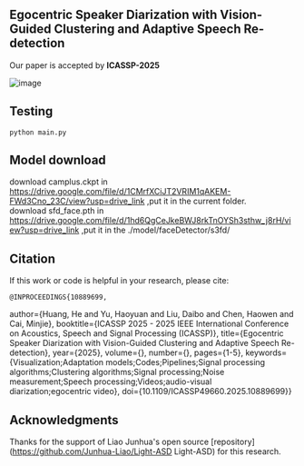Egocentric Speaker Diarization with Vision-Guided Clustering and Adaptive Speech Re-detection
---

Our paper is accepted by **ICASSP-2025**

![image](https://github.com/yu-haoyuan/EgoDiarization/tree/main/dataset/fig1.png)

Testing
---
```
python main.py
```

Model download
---  
download camplus.ckpt in https://drive.google.com/file/d/1CMrfXCiJT2VRIM1qAKEM-FWd3Cno_23C/view?usp=drive_link ,put it in the current folder.  
download sfd_face.pth in https://drive.google.com/file/d/1hd6QgCeJkeBWJ8rkTnOYSh3sthw_j8rH/view?usp=drive_link ,put it in the ./model/faceDetector/s3fd/ 


Citation
---
If this work or code is helpful in your research, please cite:

    @INPROCEEDINGS{10889699,
  author={Huang, He and Yu, Haoyuan and Liu, Daibo and Chen, Haowen and Cai, Minjie},
  booktitle={ICASSP 2025 - 2025 IEEE International Conference on Acoustics, Speech and Signal Processing (ICASSP)}, 
  title={Egocentric Speaker Diarization with Vision-Guided Clustering and Adaptive Speech Re-detection}, 
  year={2025},
  volume={},
  number={},
  pages={1-5},
  keywords={Visualization;Adaptation models;Codes;Pipelines;Signal processing algorithms;Clustering algorithms;Signal processing;Noise measurement;Speech processing;Videos;audio-visual diarization;egocentric video},
  doi={10.1109/ICASSP49660.2025.10889699}}


Acknowledgments
---

Thanks for the support of Liao Junhua's open source [repository](https://github.com/Junhua-Liao/Light-ASD Light-ASD) for this research.
